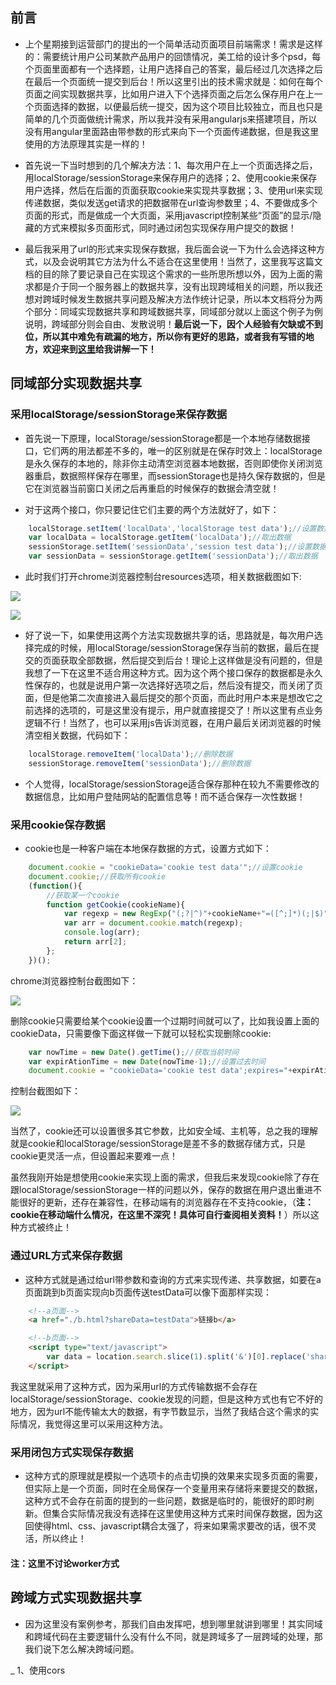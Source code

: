 ## 前言

* 上个星期接到运营部门的提出的一个简单活动页面项目前端需求！需求是这样的：需要统计用户公司某款产品用户的回馈情况，美工给的设计多个psd，每个页面里面都有一个选择题，让用户选择自己的答案，最后经过几次选择之后在最后一个页面统一提交到后台！所以这里引出的技术需求就是：如何在每个页面之间实现数据共享，比如用户进入下个选择页面之后怎么保存用户在上一个页面选择的数据，以便最后统一提交，因为这个项目比较独立，而且也只是简单的几个页面做统计需求，所以我并没有采用angularjs来搭建项目，所以没有用angular里面路由带参数的形式来向下一个页面传递数据，但是我这里使用的方法原理其实是一样的！

* 首先说一下当时想到的几个解决方法：1、每次用户在上一个页面选择之后，用localStorage/sessionStorage来保存用户的选择；2、使用cookie来保存用户选择，然后在后面的页面获取cookie来实现共享数据；3、使用url来实现传递数据，类似发送get请求的把数据带在url查询参数里；4、不要做成多个页面的形式，而是做成一个大页面，采用javascript控制某些“页面”的显示/隐藏的方式来模拟多页面形式，同时通过闭包实现保存用户提交的数据！

* 最后我采用了url的形式来实现保存数据，我后面会说一下为什么会选择这种方式，以及会说明其它方法为什么不适合在这里使用！当然了，这里我写这篇文档的目的除了要记录自己在实现这个需求的一些所思所想以外，因为上面的需求都是介于同一个服务器上的数据共享，没有出现跨域相关的问题，所以我还想对跨域时候发生数据共享问题及解决方法作统计记录，所以本文档将分为两个部分：同域实现数据共享和跨域数据共享，同域部分就以上面这个例子为例说明，跨域部分则会自由、发散说明！**最后说一下，因个人经验有欠缺或不到位，所以其中难免有疏漏的地方，所以你有更好的思路，或者我有写错的地方，欢迎来到[这里](https://github.com/woai30231/webDevDetails/issues)给我讲解一下！**

## 同域部分实现数据共享

### 采用localStorage/sessionStorage来保存数据

* 首先说一下原理，localStorage/sessionStorage都是一个本地存储数据接口，它们两的用法都差不多的，唯一的区别就是在保存时效上：localStorage是永久保存的本地的，除非你主动清空浏览器本地数据，否则即使你关闭浏览器重启，数据照样保存在哪里，而sessionStorage也是持久保存数据的，但是它在浏览器当前窗口关闭之后再重启的时候保存的数据会清空就！

* 对于这两个接口，你只要记住它们主要的两个方法就好了，如下：

```javascript
	localStorage.setItem('localData','localStorage test data');//设置数据
	var localData = localStorage.getItem('localData');//取出数据
	sessionStorage.setItem('sessionData','session test data');//设置数据
	var sessionData = sessionStorage.getItem('sessionData');//取出数据
```

* 此时我们打开chrome浏览器控制台resources选项，相关数据截图如下:

![](https://github.com/woai30231/webDevDetails/blob/master/image/9_1.png)

![](https://github.com/woai30231/webDevDetails/blob/master/image/9_2.png)

* 好了说一下，如果使用这两个方法实现数据共享的话，思路就是，每次用户选择完成的时候，用localStorage/sessionStorage保存当前的数据，最后在提交的页面获取全部数据，然后提交到后台！理论上这样做是没有问题的，但是我想了一下在这里不适合用这种方式。因为这个两个接口保存的数据都是永久性保存的，也就是说用户第一次选择好选项之后，然后没有提交，而关闭了页面，但是他第二次直接进入最后提交的那个页面，而此时用户本来是想改它之前选择的选项的，可是这里没有提示，用户就直接提交了！所以这里有点业务逻辑不行！当然了，也可以采用js告诉浏览器，在用户最后关闭浏览器的时候清空相关数据，代码如下：

```javascript
	localStorage.removeItem('localData');//删除数据
	sessionStorage.removeItem('sessionData');//删除数据
```

* 个人觉得，localStorage/sessionStorage适合保存那种在较九不需要修改的数据信息，比如用户登陆网站的配置信息等！而不适合保存一次性数据！

### 采用cookie保存数据

* cookie也是一种客户端在本地保存数据的方式，设置方式如下：

```javascript
	document.cookie = "cookieData='cookie test data'";//设置cookie
	document.cookie;//获取所有cookie
	(function(){
		//获取某一个cookie
		function getCookie(cookieName){
			var regexp = new RegExp("(;?|^)"+cookieName+"=([^;]*)(;|$)","mi");
			var arr = document.cookie.match(regexp);
			console.log(arr);
			return arr[2];
		};
	})();
```

chrome浏览器控制台截图如下：

![](https://github.com/woai30231/webDevDetails/blob/master/image/9_3.png)

删除cookie只需要给某个cookie设置一个过期时间就可以了，比如我设置上面的cookieData，只需要像下面这样做一下就可以轻松实现删除cookie:

```javascript
	var nowTime = new Date().getTime();//获取当前时间
	var expirAtionTime = new Date(nowTime-1);//设置过去时间
	document.cookie = "cookieData='cookie test data';expires="+expirAtionTime.toGMTString();
```

控制台截图如下：

![](https://github.com/woai30231/webDevDetails/blob/master/image/9_4.png)

当然了，cookie还可以设置很多其它参数，比如安全域、主机等，总之我的理解就是cookie和localStorage/sessionStorage是差不多的数据存储方式，只是cookie更灵活一点，但设置起来要难一点！

虽然我刚开始是想使用cookie来实现上面的需求，但我后来发现cookie除了存在跟localStorage/sessionStorage一样的问题以外，保存的数据在用户退出重进不能很好的更新，还存在兼容性，在移动端有的浏览器存在不支持cookie，（**注：cookie在移动端什么情况，在这里不深究！具体可自行查阅相关资料！**）所以这种方式被终止！

### 通过URL方式来保存数据

* 这种方式就是通过给url带参数和查询的方式来实现传递、共享数据，如要在a页面跳到b页面实现向b页面传送testData可以像下面那样实现：

```html
	<!--a页面-->
	<a href="./b.html?shareData=testData">链接b</a>

	<!--b页面-->
	<script type="text/javascript">
		var data = location.search.slice(1).split('&')[0].replace('shareData=','');//testData
	</script>
```

我这里就采用了这种方式，因为采用url的方式传输数据不会存在localStorage/sessionStorage、cookie发现的问题，但是这种方式也有它不好的地方，因为url不能传输太大的数据，有字节数显示，当然了我结合这个需求的实际情况，我觉得这里可以采用这种方法。

### 采用闭包方式实现保存数据

* 这种方式的原理就是模拟一个选项卡的点击切换的效果来实现多页面的需要，但实际上是一个页面，同时在全局保存一个变量用来存储将来要提交的数据，这种方式不会存在前面的提到的一些问题，数据是临时的，能很好的即时刷新。但集合实际情况我没有选择在这里使用这种方式来时间保存数据，因为这回使得html、css、javascript耦合太强了，将来如果需求要改的话，很不灵活，所以终止！


#### 注：这里不讨论worker方式

## 跨域方式实现数据共享

* 因为这里没有案例参考，那我们自由发挥吧，想到哪里就讲到哪里！其实同域和跨域代码在主要逻辑什么没有什么不同，就是跨域多了一层跨域的处理，那我们说下怎么解决跨域问题。

_ 1、使用cors